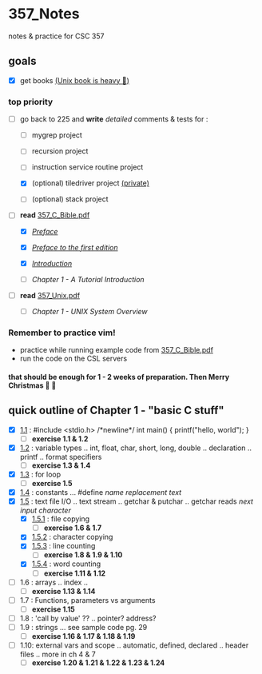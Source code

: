 # 357_Notes
notes &amp; practice for CSC 357

## goals
- [x] get books [\(Unix book is heavy :muscle:\)](/textbooks)

### top priority
- [ ] go back to 225 and **write** _detailed_ comments & tests for : 

  - [ ] mygrep project

  - [ ] recursion project

  - [ ] instruction service routine project  

  - [x] \(optional) tiledriver project [(private)](https://github.com/mfekadu/CSC_225_Projects/blob/master/C_Programs/tiledriver/README.md)

  - [ ] \(optional) stack project
  
- [ ] **read** [357_C_Bible.pdf](/textbooks/357_C_Bible.pdf)

  - [x] [_Preface_](/paper_notes/C_notes_0_preface.png)

  - [x] [_Preface to the first edition_](/paper_notes/C_notes_0_preface.png)
  
  - [x] [_Introduction_](/paper_notes/C_notes_1_intro.png)

  - [ ] _Chapter 1 - A Tutorial Introduction_
  
- [ ] **read** [357_Unix.pdf](/textbooks/357_Unix.pdf)

  - [ ] _Chapter 1 - UNIX System Overview_

### Remember to practice vim!
* practice while running example code from [357_C_Bible.pdf](/textbooks/357_C_Bible.pdf)
* run the code on the CSL servers

#### that should be enough for 1 - 2 weeks of preparation. Then Merry Christmas :santa: :christmas_tree:


## quick outline of Chapter 1 - "basic C stuff"
- [x] [1.1](/paper_notes/C_notes_2_1.1.png) : #include <stdio.h> \/\*newline\*\/ int main() { printf("hello, world"); }
  - [ ] **exercise 1.1 & 1.2**
- [x] [1.2](/paper_notes/C_notes_3_1.2.png) : variable types .. int, float, char, short, long, double .. declaration .. printf .. format specifiers
  - [ ] **exercise 1.3 & 1.4**
- [x] [1.3](/paper_notes/C_notes_4_1.3.png) : for loop
  - [ ] **exercise 1.5**
- [x] [1.4](/paper_notes/C_notes_5_1.4.png) : constants ... #define _name_ _replacement text_
- [x] [1.5](/paper_notes/C_notes_6_1.5.0-2.png) : text file I/O  .. text stream .. getchar & putchar .. getchar reads _next input character_
  - [x] [1.5.1](/paper_notes/C_notes_6_1.5.0-2.png) : file copying
    - [ ] **exercise 1.6 & 1.7**
  - [x] [1.5.2](/paper_notes/C_notes_6_1.5.0-2.png) : character copying
  - [x] [1.5.3](/paper_notes/C_notes_6_1.5.3-4.png) : line counting
    - [ ] **exercise 1.8 & 1.9 & 1.10**
  - [x] [1.5.4](/paper_notes/C_notes_6_1.5.3-4.png) : word counting
    - [ ] **exercise 1.11 & 1.12**
- [ ] 1.6 : arrays .. index .. 
  - [ ] **exercise 1.13 & 1.14**
- [ ] 1.7 : Functions, parameters vs arguments
  - [ ] **exercise 1.15**
- [ ] 1.8 : 'call by value' ?? .. pointer? address?
- [ ] 1.9 : strings ...  see sample code pg. 29
  - [ ] **exercise 1.16 & 1.17 & 1.18 & 1.19**
- [ ] 1.10: external vars and scope .. automatic, defined, declared .. header files ..  more in ch 4 & 7
  - [ ] **exercise 1.20 & 1.21 & 1.22 & 1.23 & 1.24**

